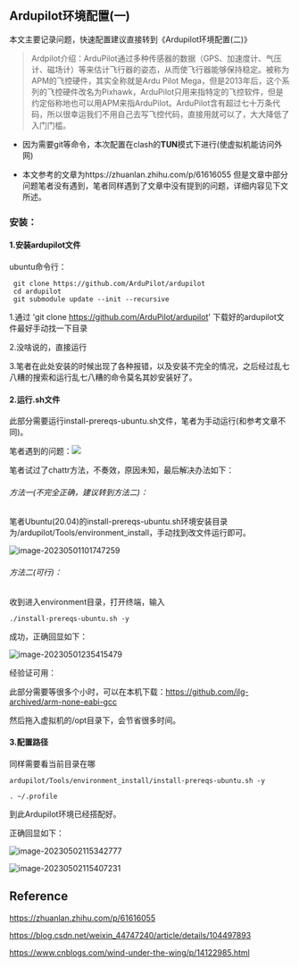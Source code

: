 ## Ardupilot环境配置(一)

本文主要记录问题，快速配置建议直接转到《Ardupilot环境配置(二)》

> Ardpilot介绍：ArduPilot通过多种传感器的数据（GPS、加速度计、气压计、磁场计）等来估计飞行器的姿态，从而使飞行器能够保持稳定。被称为APM的飞控硬件，其实全称就是Ardu Pilot Mega，但是2013年后，这个系列的飞控硬件改名为Pixhawk，ArduPilot只用来指特定的飞控软件，但是约定俗称地也可以用APM来指ArduPilot。ArduPilot含有超过七十万条代码，所以很幸运我们不用自己去写飞控代码，直接用就可以了，大大降低了入门门槛。

- 因为需要git等命令，本次配置在clash的**TUN**模式下进行(使虚拟机能访问外网)

- 本文参考的文章为https://zhuanlan.zhihu.com/p/61616055  但是文章中部分问题笔者没有遇到，笔者同样遇到了文章中没有提到的问题，详细内容见下文所述。


### 安装：

#### 1.安装ardupilot文件

ubuntu命令行：

```
 git clone https://github.com/ArduPilot/ardupilot
 cd ardupilot
 git submodule update --init --recursive
```

1.通过 'git clone https://github.com/ArduPilot/ardupilot' 下载好的ardupilot文件最好手动找一下目录

2.没啥说的，直接运行

3.笔者在此处安装的时候出现了各种报错，以及安装不完全的情况，之后经过乱七八糟的搜索和运行乱七八糟的命令莫名其妙安装好了。

#### 2.运行.sh文件

此部分需要运行install-prereqs-ubuntu.sh文件，笔者为手动运行(和参考文章不同)。

笔者遇到的问题：![](https://gitee.com/Duangthef1rst/drawing-bed/raw/master//202305011224484.png)

笔者试过了chattr方法，不奏效，原因未知，最后解决办法如下：

###### 方法一(不完全正确，建议转到方法二)：

笔者Ubuntu(20.04)的install-prereqs-ubuntu.sh环境安装目录为/ardupilot/Tools/environment_install，手动找到改文件运行即可。

![image-20230501101747259](https://gitee.com/Duangthef1rst/drawing-bed/raw/master//202305011227804.png)

###### 方法二(可行)：

收到进入environment目录，打开终端，输入

```
./install-prereqs-ubuntu.sh -y
```

成功，正确回显如下：

![image-20230501235415479](https://gitee.com/Duangthef1rst/drawing-bed/raw/master//202305012354519.png)

经验证可用：

此部分需要等很多个小时，可以在本机下载：https://github.com/ilg-archived/arm-none-eabi-gcc

然后拖入虚拟机的/opt目录下，会节省很多时间。



#### 3.配置路径

同样需要看当前目录在哪

```
ardupilot/Tools/environment_install/install-prereqs-ubuntu.sh -y
```

```
. ~/.profile
```

到此Ardupilot环境已经搭配好。

正确回显如下：

![image-20230502115342777](https://gitee.com/Duangthef1rst/drawing-bed/raw/master//202305021153854.png)

![image-20230502115407231](https://gitee.com/Duangthef1rst/drawing-bed/raw/master//202305021154300.png)

## Reference

https://zhuanlan.zhihu.com/p/61616055

https://blog.csdn.net/weixin_44747240/article/details/104497893

https://www.cnblogs.com/wind-under-the-wing/p/14122985.html
